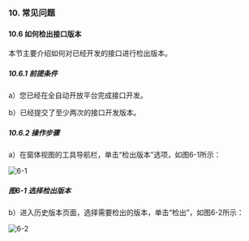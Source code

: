 ### 10. 常见问题

#### 10.6 如何检出接口版本

本节主要介绍如何对已经开发的接口进行检出版本。

##### 10.6.1 前提条件

a）您已经在全自动开放平台完成接口开发。

b）已经提交了至少两次的接口开发版本。

##### 10.6.2 操作步骤

a）在窗体视图的工具导航栏，单击“检出版本”选项，如图6-1所示：

![6-1](https://www.feisuanyz.com/fsimage/ks-image/ks_12-7_img.png)

##### 图6-1 选择检出版本

b）进入历史版本页面，选择需要检出的版本，单击“检出”，如图6-2所示：

![6-2](https://www.feisuanyz.com/fsimage/ks-image/ks_12-8_img.png)
